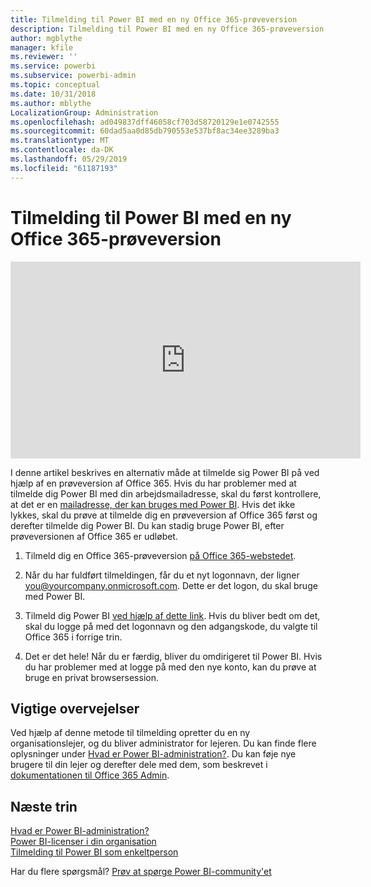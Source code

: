 ```yaml
---
title: Tilmelding til Power BI med en ny Office 365-prøveversion
description: Tilmelding til Power BI med en ny Office 365-prøveversion
author: mgblythe
manager: kfile
ms.reviewer: ''
ms.service: powerbi
ms.subservice: powerbi-admin
ms.topic: conceptual
ms.date: 10/31/2018
ms.author: mblythe
LocalizationGroup: Administration
ms.openlocfilehash: ad049837dff46058cf703d58720129e1e0742555
ms.sourcegitcommit: 60dad5aa0d85db790553e537bf8ac34ee3289ba3
ms.translationtype: MT
ms.contentlocale: da-DK
ms.lasthandoff: 05/29/2019
ms.locfileid: "61187193"
---
```

# <a name="signing-up-for-power-bi-with-a-new-office-365-trial"></a>Tilmelding til Power BI med en ny Office 365-prøveversion

<iframe width="560" height="315" src="https://www.youtube.com/embed/gbSuFST-Nx4?showinfo=0" frameborder="0" allowfullscreen></iframe>

I denne artikel beskrives en alternativ måde at tilmelde sig Power BI på ved hjælp af en prøveversion af Office 365. Hvis du har problemer med at tilmelde dig Power BI med din arbejdsmailadresse, skal du først kontrollere, at det er en [mailadresse, der kan bruges med Power BI](service-self-service-signup-for-power-bi.md#supported-email-addresses). Hvis det ikke lykkes, skal du prøve at tilmelde dig en prøveversion af Office 365 først og derefter tilmelde dig Power BI. Du kan stadig bruge Power BI, efter prøveversionen af Office 365 er udløbet.

1. Tilmeld dig en Office 365-prøveversion [på Office 365-webstedet](https://go.microsoft.com/fwlink/p/?LinkID=403802).

1. Når du har fuldført tilmeldingen, får du et nyt logonnavn, der ligner you@yourcompany.onmicrosoft.com. Dette er det logon, du skal bruge med Power BI.

1. Tilmeld dig Power BI [ved hjælp af dette link](https://app.powerbi.com/signupredirect?pbi_source=web). Hvis du bliver bedt om det, skal du logge på med det logonnavn og den adgangskode, du valgte til Office 365 i forrige trin.

1. Det er det hele! Når du er færdig, bliver du omdirigeret til Power BI. Hvis du har problemer med at logge på med den nye konto, kan du prøve at bruge en privat browsersession.

## <a name="important-considerations"></a>Vigtige overvejelser

Ved hjælp af denne metode til tilmelding opretter du en ny organisationslejer, og du bliver administrator for lejeren. Du kan finde flere oplysninger under [Hvad er Power BI-administration?](service-admin-administering-power-bi-in-your-organization.md). Du kan føje nye brugere til din lejer og derefter dele med dem, som beskrevet i [dokumentationen til Office 365 Admin](https://support.office.com/en-sg/article/Add-users-individually-to-Office-365---Admin-Help-1970f7d6-03b5-442f-b385-5880b9c256ec).

## <a name="next-steps"></a>Næste trin

[Hvad er Power BI-administration?](service-admin-administering-power-bi-in-your-organization.md)  
[Power BI-licenser i din organisation](service-admin-licensing-organization.md)  
[Tilmelding til Power BI som enkeltperson](service-self-service-signup-for-power-bi.md)

Har du flere spørgsmål? [Prøv at spørge Power BI-community'et](http://community.powerbi.com/)